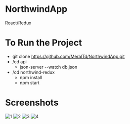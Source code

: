 # NorthwindApp
  React/Redux
# To Run the Project
  - git clone https://github.com/MeralTd/NorthwindApp.git
  - /cd api
    - json-server --watch db.json
  - /cd northwind-redux
    - npm install
    - npm start
# Screenshots
![1](https://user-images.githubusercontent.com/26633192/105721531-bc2e7a00-5f35-11eb-984a-c7ad32dc64fe.PNG)
![2](https://user-images.githubusercontent.com/26633192/105721562-c2bcf180-5f35-11eb-966f-e27ebb2bcee9.PNG)
![3](https://user-images.githubusercontent.com/26633192/105721585-c94b6900-5f35-11eb-9c6c-6eeb19d43c50.PNG)
![4](https://user-images.githubusercontent.com/26633192/105721595-cbadc300-5f35-11eb-917e-2eab06316da6.PNG)
